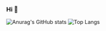 ### Hi  👋

![Anurag's GitHub stats](https://github-readme-stats.vercel.app/api?username=parkgunwook1&show_icons=true&theme=tokyonight) ![Top Langs](https://github-readme-stats.vercel.app/api/top-langs/?username=parkgunwook1&layout=compact&theme=tokyonight)






<!--
**parkgunwook1/parkgunwook1** is a ✨ _special_ ✨ repository because its `README.md` (this file) appears on your GitHub profile.

Here are some ideas to get you started:

- 🔭 I’m currently working on ...
- 🌱 I’m currently learning ...
- 👯 I’m looking to collaborate on ...
- 🤔 I’m looking for help with ...
- 💬 Ask me about ...
- 📫 How to reach me: ...
- 😄 Pronouns: ...
- ⚡ Fun fact: ...
-->
